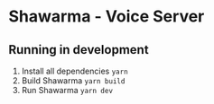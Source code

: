 # Shawarma - Voice Server

## Running in development

1. Install all dependencies `yarn`
2. Build Shawarma `yarn build`
3. Run Shawarma `yarn dev`
